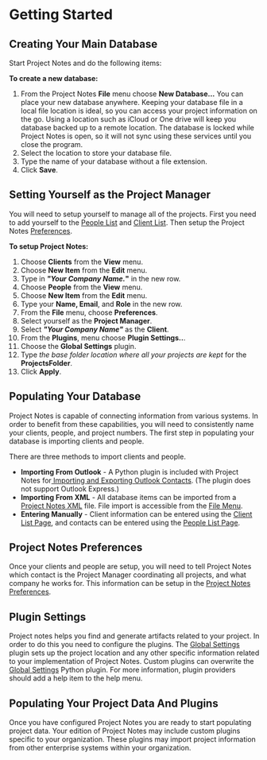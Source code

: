 # Getting Started

## Creating Your Main Database

Start Project Notes and do the following items:

**To create a new database:**

1. From the Project Notes **File** menu choose **New Database...** You can place your new database anywhere. Keeping your database file in a local file location is ideal, so you can access your project information on the go. Using a location such as iCloud or One drive will keep you database backed up to a remote location. The database is locked while Project Notes is open, so it will not sync using these services until you close the program.
2. Select the location to store your database file.
3. Type the name of your database without a file extension.
4. Click **Save**.

## Setting Yourself as the Project Manager

You will need to setup yourself to manage all of the projects. First you need to add yourself to the [People List](<../InterfaceOverview/PeopleListPage.md>) and [Client List](<../InterfaceOverview/ClientListPage.md>). Then setup the Project Notes [Preferences](<../InterfaceOverview/Preferences.md>).

**To setup Project Notes:**

1. Choose **Clients** from the **View** menu.
2. Choose **New Item** from the **Edit** menu.
3. Type in ***"Your Company Name.*"** in the new row.
4. Choose **People** from the **View** menu.
5. Choose **New Item** from the **Edit** menu.
6. Type your **Name, Email**, and **Role** in the new row.
7. From the **File** menu, choose **Preferences**.
8. Select yourself as the **Project Manager**.
9. Select ***"Your Company Name"*** as the **Client**.
10. From the **Plugins**, menu choose **Plugin Settings..**.
11. Choose the **Global Settings** plugin.
12. Type *the base folder location where all your projects are kept* for the **ProjectsFolder**.
13. Click **Apply**.

## Populating Your Database

Project Notes is capable of connecting information from various systems. In order to benefit from these capabilities, you will need to consistently name your clients, people, and project numbers. The first step in populating your database is importing clients and people.

There are three methods to import clients and people.

* **Importing From Outlook** - A Python plugin is included with Project Notes for[ Importing and Exporting Outlook Contacts](<../StandardPlugins/ImportingandExportingOutlookCont.md>). (The plugin does not support Outlook Express.)
* **Importing From XML** - All database items can be imported from a [Project Notes XML](<../PluginsOverview/ProjectNotesXML.md>) file. File import is accessible from the [File Menu](<../InterfaceOverview/FileMenu.md>).
* **Entering Manually** - Client information can be entered using the [Client List Page](<../InterfaceOverview/ClientListPage.md>), and contacts can be entered using the [People List Page](<../InterfaceOverview/PeopleListPage.md>).

## Project Notes Preferences

Once your clients and people are setup, you will need to tell Project Notes which contact is the Project Manager coordinating all projects, and what company he works for. This information can be setup in the [Project Notes Preferences](<../InterfaceOverview/Preferences.md>).

## Plugin Settings

Project notes helps you find and generate artifacts related to your project. In order to do this you need to configure the plugins. The [Global Settings](<../StandardPlugins/GlobalSettings.md>) plugin sets up the project location and any other specific information related to your implementation of Project Notes. Custom plugins can overwrite the [Global Settings](<../StandardPlugins/GlobalSettings.md>) Python plugin. For more information, plugin providers should add a help item to the help menu.

## Populating Your Project Data And Plugins

Once you have configured Project Notes you are ready to start populating project data. Your edition of Project Notes may include custom plugins specific to your organization. These plugins may import project information from other enterprise systems within your organization.
